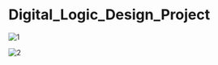 # Digital_Logic_Design_Project 


![1](https://user-images.githubusercontent.com/74316509/153213519-f94911a1-ff9d-4e0c-bd96-c79e3f6758af.png)

![2](https://user-images.githubusercontent.com/74316509/153213526-f4bef3a3-3034-432e-962b-d696e99e8f37.png)
